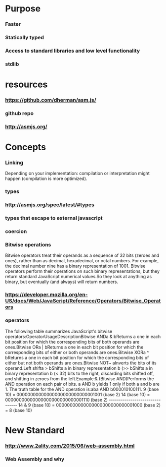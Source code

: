 # Purpose
### Faster
### Statically typed
### Access to standard libraries and low level functionality
### stdlib
# resources
### https://github.com/dherman/asm.js/
### github repo
### http://asmjs.org/
# Concepts
### Linking
Depending on your implementation: compilation or interpretation might happen (compilation is more optimized).
### types
### http://asmjs.org/spec/latest/#types
### types that escape to external javascript
### coercion
### Bitwise operations
Bitwise operators treat their operands as a sequence of 32 bits (zeroes and ones), rather than as decimal, hexadecimal, or octal numbers. For example, the decimal number nine has a binary representation of 1001. Bitwise operators perform their operations on such binary representations, but they return standard JavaScript numerical values.So they look at anything as binary, but eventually (and always) will return numbers.
### https://developer.mozilla.org/en-US/docs/Web/JavaScript/Reference/Operators/Bitwise_Operators
### operators
The following table summarizes JavaScript's bitwise operators:OperatorUsageDescriptionBitwise ANDa & bReturns a one in each bit position for which the corresponding bits of both operands are ones.Bitwise ORa | bReturns a one in each bit position for which the corresponding bits of either or both operands are ones.Bitwise XORa ^ bReturns a one in each bit position for which the corresponding bits of either but not both operands are ones.Bitwise NOT~ aInverts the bits of its operand.Left shifta > bShifts a in binary representation b (>> bShifts a in binary representation b (< 32) bits to the right, discarding bits shifted off, and shifting in zeroes from the left.Example:& (Bitwise AND)Performs the AND operation on each pair of bits. a AND b yields 1 only if both a and b are 1. The truth table for the AND operation is:aba AND b000010100111.    9 (base 10) = 00000000000000000000000000001001 (base 2)
    14 (base 10) = 00000000000000000000000000001110 (base 2)
                   --------------------------------
14 & 9 (base 10) = 00000000000000000000000000001000 (base 2) = 8 (base 10)
# New Standard
### http://www.2ality.com/2015/06/web-assembly.html
### Web Assembly and why
